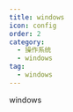 ```yaml
---
title: windows
icon: config
order: 2
category:
  - 操作系统
  - windows
tag:
  - windows
---
```


windows